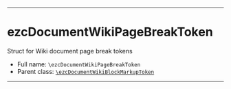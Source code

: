 ***

# ezcDocumentWikiPageBreakToken

Struct for Wiki document page break tokens

* Full name: `\ezcDocumentWikiPageBreakToken`
* Parent class: [`\ezcDocumentWikiBlockMarkupToken`](./ezcDocumentWikiBlockMarkupToken.md)

***

